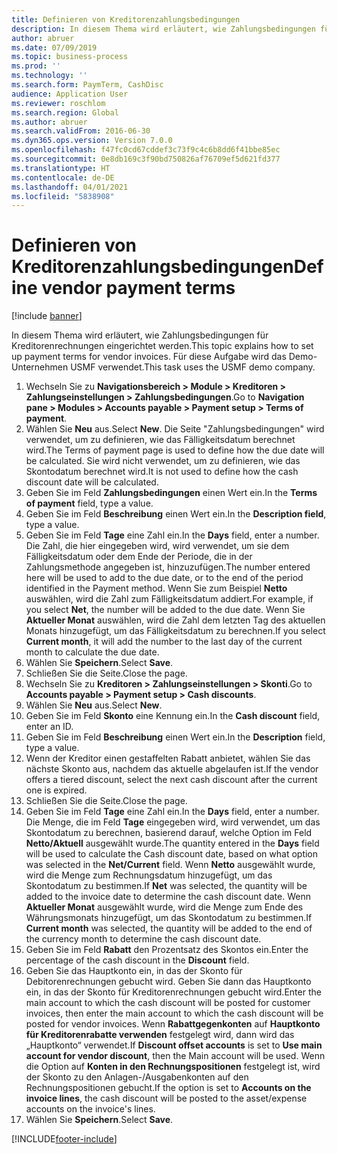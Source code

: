 ```yaml
---
title: Definieren von Kreditorenzahlungsbedingungen
description: In diesem Thema wird erläutert, wie Zahlungsbedingungen für Kreditorenrechnungen eingerichtet werden.
author: abruer
ms.date: 07/09/2019
ms.topic: business-process
ms.prod: ''
ms.technology: ''
ms.search.form: PaymTerm, CashDisc
audience: Application User
ms.reviewer: roschlom
ms.search.region: Global
ms.author: abruer
ms.search.validFrom: 2016-06-30
ms.dyn365.ops.version: Version 7.0.0
ms.openlocfilehash: f47fc0cd67cddef3c73f9c4c6b8dd6f41bbe85ec
ms.sourcegitcommit: 0e8db169c3f90bd750826af76709ef5d621fd377
ms.translationtype: HT
ms.contentlocale: de-DE
ms.lasthandoff: 04/01/2021
ms.locfileid: "5838908"
---
```

# <a name="define-vendor-payment-terms"></a><span data-ttu-id="ccab1-103">Definieren von Kreditorenzahlungsbedingungen</span><span class="sxs-lookup"><span data-stu-id="ccab1-103">Define vendor payment terms</span></span>

[!include [banner](../../includes/banner.md)]

<span data-ttu-id="ccab1-104">In diesem Thema wird erläutert, wie Zahlungsbedingungen für Kreditorenrechnungen eingerichtet werden.</span><span class="sxs-lookup"><span data-stu-id="ccab1-104">This topic explains how to set up payment terms for vendor invoices.</span></span> <span data-ttu-id="ccab1-105">Für diese Aufgabe wird das Demo-Unternehmen USMF verwendet.</span><span class="sxs-lookup"><span data-stu-id="ccab1-105">This task uses the USMF demo company.</span></span>

1. <span data-ttu-id="ccab1-106">Wechseln Sie zu **Navigationsbereich > Module > Kreditoren > Zahlungseinstellungen > Zahlungsbedingungen**.</span><span class="sxs-lookup"><span data-stu-id="ccab1-106">Go to **Navigation pane > Modules > Accounts payable > Payment setup > Terms of payment**.</span></span>
2. <span data-ttu-id="ccab1-107">Wählen Sie **Neu** aus.</span><span class="sxs-lookup"><span data-stu-id="ccab1-107">Select **New**.</span></span> <span data-ttu-id="ccab1-108">Die Seite "Zahlungsbedingungen" wird verwendet, um zu definieren, wie das Fälligkeitsdatum berechnet wird.</span><span class="sxs-lookup"><span data-stu-id="ccab1-108">The Terms of payment page is used to define how the due date will be calculated.</span></span> <span data-ttu-id="ccab1-109">Sie wird nicht verwendet, um zu definieren, wie das Skontodatum berechnet wird.</span><span class="sxs-lookup"><span data-stu-id="ccab1-109">It is not used to define how the cash discount date will be calculated.</span></span>  
3. <span data-ttu-id="ccab1-110">Geben Sie im Feld **Zahlungsbedingungen** einen Wert ein.</span><span class="sxs-lookup"><span data-stu-id="ccab1-110">In the **Terms of payment** field, type a value.</span></span>
4. <span data-ttu-id="ccab1-111">Geben Sie im Feld **Beschreibung** einen Wert ein.</span><span class="sxs-lookup"><span data-stu-id="ccab1-111">In the **Description field**, type a value.</span></span>
5. <span data-ttu-id="ccab1-112">Geben Sie im Feld **Tage** eine Zahl ein.</span><span class="sxs-lookup"><span data-stu-id="ccab1-112">In the **Days** field, enter a number.</span></span> <span data-ttu-id="ccab1-113">Die Zahl, die hier eingegeben wird, wird verwendet, um sie dem Fälligkeitsdatum oder dem Ende der Periode, die in der Zahlungsmethode angegeben ist, hinzuzufügen.</span><span class="sxs-lookup"><span data-stu-id="ccab1-113">The number entered here will be used to add to the due date, or to the end of the period identified in the Payment method.</span></span> <span data-ttu-id="ccab1-114">Wenn Sie zum Beispiel **Netto** auswählen, wird die Zahl zum Fälligkeitsdatum addiert.</span><span class="sxs-lookup"><span data-stu-id="ccab1-114">For example, if you select **Net**, the number will be added to the due date.</span></span> <span data-ttu-id="ccab1-115">Wenn Sie **Aktueller Monat** auswählen, wird die Zahl dem letzten Tag des aktuellen Monats hinzugefügt, um das Fälligkeitsdatum zu berechnen.</span><span class="sxs-lookup"><span data-stu-id="ccab1-115">If you select **Current month**, it will add the number to the last day of the current month to calculate the due date.</span></span>  
6. <span data-ttu-id="ccab1-116">Wählen Sie **Speichern**.</span><span class="sxs-lookup"><span data-stu-id="ccab1-116">Select **Save**.</span></span>
7. <span data-ttu-id="ccab1-117">Schließen Sie die Seite.</span><span class="sxs-lookup"><span data-stu-id="ccab1-117">Close the page.</span></span>
8. <span data-ttu-id="ccab1-118">Wechseln Sie zu **Kreditoren > Zahlungseinstellungen > Skonti**.</span><span class="sxs-lookup"><span data-stu-id="ccab1-118">Go to **Accounts payable > Payment setup > Cash discounts**.</span></span>
9. <span data-ttu-id="ccab1-119">Wählen Sie **Neu** aus.</span><span class="sxs-lookup"><span data-stu-id="ccab1-119">Select **New**.</span></span>
10. <span data-ttu-id="ccab1-120">Geben Sie im Feld **Skonto** eine Kennung ein.</span><span class="sxs-lookup"><span data-stu-id="ccab1-120">In the **Cash discount** field, enter an ID.</span></span>
11. <span data-ttu-id="ccab1-121">Geben Sie im Feld **Beschreibung** einen Wert ein.</span><span class="sxs-lookup"><span data-stu-id="ccab1-121">In the **Description** field, type a value.</span></span>
12. <span data-ttu-id="ccab1-122">Wenn der Kreditor einen gestaffelten Rabatt anbietet, wählen Sie das nächste Skonto aus, nachdem das aktuelle abgelaufen ist.</span><span class="sxs-lookup"><span data-stu-id="ccab1-122">If the vendor offers a tiered discount, select the next cash discount after the current one is expired.</span></span>
13. <span data-ttu-id="ccab1-123">Schließen Sie die Seite.</span><span class="sxs-lookup"><span data-stu-id="ccab1-123">Close the page.</span></span>
14. <span data-ttu-id="ccab1-124">Geben Sie im Feld **Tage** eine Zahl ein.</span><span class="sxs-lookup"><span data-stu-id="ccab1-124">In the **Days** field, enter a number.</span></span> <span data-ttu-id="ccab1-125">Die Menge, die im Feld **Tage** eingegeben wird, wird verwendet, um das Skontodatum zu berechnen, basierend darauf, welche Option im Feld **Netto/Aktuell** ausgewählt wurde.</span><span class="sxs-lookup"><span data-stu-id="ccab1-125">The quantity entered in the **Days** field will be used to calculate the Cash discount date, based on what option was selected in the **Net/Current** field.</span></span> <span data-ttu-id="ccab1-126">Wenn **Netto** ausgewählt wurde, wird die Menge zum Rechnungsdatum hinzugefügt, um das Skontodatum zu bestimmen.</span><span class="sxs-lookup"><span data-stu-id="ccab1-126">If **Net** was selected, the quantity will be added to the invoice date to determine the cash discount date.</span></span> <span data-ttu-id="ccab1-127">Wenn **Aktueller Monat** ausgewählt wurde, wird die Menge zum Ende des Währungsmonats hinzugefügt, um das Skontodatum zu bestimmen.</span><span class="sxs-lookup"><span data-stu-id="ccab1-127">If **Current month** was selected, the quantity will be added to the end of the currency month to determine the cash discount date.</span></span>  
15. <span data-ttu-id="ccab1-128">Geben Sie im Feld **Rabatt** den Prozentsatz des Skontos ein.</span><span class="sxs-lookup"><span data-stu-id="ccab1-128">Enter the percentage of the cash discount in the **Discount** field.</span></span> 
16. <span data-ttu-id="ccab1-129">Geben Sie das Hauptkonto ein, in das der Skonto für Debitorenrechnungen gebucht wird. Geben Sie dann das Hauptkonto ein, in das der Skonto für Kreditorenrechnungen gebucht wird.</span><span class="sxs-lookup"><span data-stu-id="ccab1-129">Enter the main account to which the cash discount will be posted for customer invoices, then enter the main account to which the cash discount will be posted for vendor invoices.</span></span> <span data-ttu-id="ccab1-130">Wenn **Rabattgegenkonten** auf **Hauptkonto für Kreditorenrabatte verwenden** festgelegt wird, dann wird das „Hauptkonto“ verwendet.</span><span class="sxs-lookup"><span data-stu-id="ccab1-130">If **Discount offset accounts** is set to **Use main account for vendor discount**, then the Main account will be used.</span></span> <span data-ttu-id="ccab1-131">Wenn die Option auf **Konten in den Rechnungspositionen** festgelegt ist, wird der Skonto zu den Anlagen-/Ausgabenkonten auf den Rechnungspositionen gebucht.</span><span class="sxs-lookup"><span data-stu-id="ccab1-131">If the option is set to **Accounts on the invoice lines**, the cash discount will be posted to the asset/expense accounts on the invoice's lines.</span></span>  
17. <span data-ttu-id="ccab1-132">Wählen Sie **Speichern**.</span><span class="sxs-lookup"><span data-stu-id="ccab1-132">Select **Save**.</span></span>



[!INCLUDE[footer-include](../../../includes/footer-banner.md)]